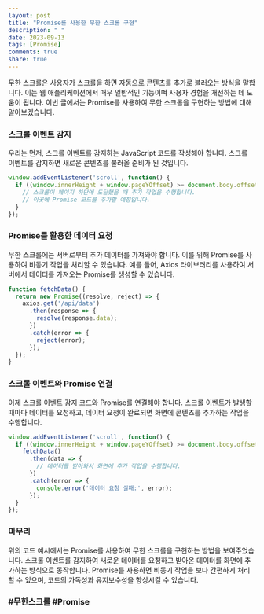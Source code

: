 ```yaml
---
layout: post
title: "Promise를 사용한 무한 스크롤 구현"
description: " "
date: 2023-09-13
tags: [Promise]
comments: true
share: true
---
```


무한 스크롤은 사용자가 스크롤을 하면 자동으로 콘텐츠를 추가로 불러오는 방식을 말합니다. 이는 웹 애플리케이션에서 매우 일반적인 기능이며 사용자 경험을 개선하는 데 도움이 됩니다. 이번 글에서는 Promise를 사용하여 무한 스크롤을 구현하는 방법에 대해 알아보겠습니다.

### 스크롤 이벤트 감지

우리는 먼저, 스크롤 이벤트를 감지하는 JavaScript 코드를 작성해야 합니다. 스크롤 이벤트를 감지하면 새로운 콘텐츠를 불러올 준비가 된 것입니다.

```javascript
window.addEventListener('scroll', function() {
  if ((window.innerHeight + window.pageYOffset) >= document.body.offsetHeight) {
    // 스크롤이 페이지 하단에 도달했을 때 추가 작업을 수행합니다.
    // 이곳에 Promise 코드를 추가할 예정입니다.
  }
});
```

### Promise를 활용한 데이터 요청

무한 스크롤에는 서버로부터 추가 데이터를 가져와야 합니다. 이를 위해 Promise를 사용하여 비동기 작업을 처리할 수 있습니다. 예를 들어, Axios 라이브러리를 사용하여 서버에서 데이터를 가져오는 Promise를 생성할 수 있습니다.

```javascript
function fetchData() {
  return new Promise((resolve, reject) => {
    axios.get('/api/data')
      .then(response => {
        resolve(response.data);
      })
      .catch(error => {
        reject(error);
      });
  });
}
```

### 스크롤 이벤트와 Promise 연결

이제 스크롤 이벤트 감지 코드와 Promise를 연결해야 합니다. 스크롤 이벤트가 발생할 때마다 데이터를 요청하고, 데이터 요청이 완료되면 화면에 콘텐츠를 추가하는 작업을 수행합니다.

```javascript
window.addEventListener('scroll', function() {
  if ((window.innerHeight + window.pageYOffset) >= document.body.offsetHeight) {
    fetchData()
      .then(data => {
        // 데이터를 받아와서 화면에 추가 작업을 수행합니다.
      })
      .catch(error => {
        console.error('데이터 요청 실패:', error);
      });
  }
});
```

### 마무리

위의 코드 예시에서는 Promise를 사용하여 무한 스크롤을 구현하는 방법을 보여주었습니다. 스크롤 이벤트를 감지하여 새로운 데이터를 요청하고 받아온 데이터를 화면에 추가하는 방식으로 동작합니다. Promise를 사용하면 비동기 작업을 보다 간편하게 처리할 수 있으며, 코드의 가독성과 유지보수성을 향상시킬 수 있습니다.

### #무한스크롤 #Promise
